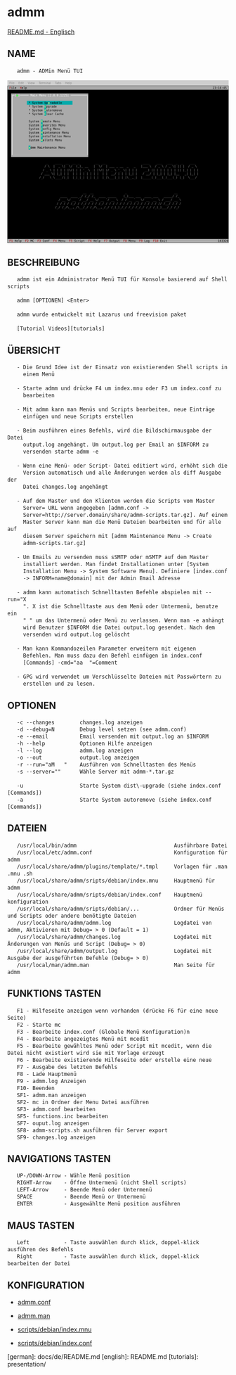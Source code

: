 # admm

[README.md - Englisch](english)


## NAME

       admm - ADMin Menü TUI

![Main Page](/docs/admm.png)

## BESCHREIBUNG

       admm ist ein Administrator Menü TUI für Konsole basierend auf Shell scripts

       admm [OPTIONEN] <Enter>

       admm wurde entwickelt mit Lazarus und freevision paket

       [Tutorial Videos][tutorials]

## ÜBERSICHT

       - Die Grund Idee ist der Einsatz von existierenden Shell scripts in
         einem Menü

       - Starte admm und drücke F4 um index.mnu oder F3 um index.conf zu
         bearbeiten

       - Mit admm kann man Menüs und Scripts bearbeiten, neue Einträge
         einfügen und neue Scripts erstellen

       - Beim ausführen eines Befehls, wird die Bildschirmausgabe der Datei
         output.log angehängt. Um output.log per Email an $INFORM zu
         versenden starte admm -e

       - Wenn eine Menü- oder Script- Datei editiert wird, erhöht sich die
         Version automatisch und alle Änderungen werden als diff Ausgabe der
         Datei changes.log angehängt

       - Auf dem Master und den Klienten werden die Scripts vom Master
         Server= URL wenn angegeben [admm.conf ->
         Server=http://server.domain/share/admm-scripts.tar.gz]. Auf einem
         Master Server kann man die Menü Dateien bearbeiten und für alle auf
         diesem Server speichern mit [admm Maintenance Menu -> Create
         admm-scripts.tar.gz]

       - Um Emails zu versenden muss sSMTP oder mSMTP auf dem Master
         installiert werden. Man findet Installationen unter [System
         Installation Menu -> System Software Menu]. Definiere [index.conf
         -> INFORM=name@domain] mit der Admin Email Adresse

       - admm kann automatisch Schnelltasten Befehle abspielen mit --run="X
         ". X ist die Schnelltaste aus dem Menü oder Untermenü, benutze ein
         " " um das Untermenü oder Menü zu verlassen. Wenn man -e anhängt
         wird Benutzer $INFORM die Datei output.log gesendet. Nach dem
         versenden wird output.log gelöscht

       - Man kann Kommandozeilen Parameter erweitern mit eigenen
         Befehlen. Man muss dazu den Befehl einfügen in index.conf
         [Commands] -cmd="aa  "=Comment

       - GPG wird verwendet um Verschlüsselte Dateien mit Passwörtern zu
         erstellen und zu lesen.

## OPTIONEN

       -c --changes        changes.log anzeigen
       -d --debug=N        Debug level setzen (see admm.conf)
       -e --email          Email versenden mit output.log an $INFORM
       -h --help           Optionen Hilfe anzeigen
       -l --log            admm.log anzeigen
       -o --out            output.log anzeigen
       -r --run="aM   "    Ausführen von Schnelltasten des Menüs
       -s --server=""      Wähle Server mit admm-*.tar.gz

       -u                  Starte System dist\-upgrade (siehe index.conf [Commands])
       -a                  Starte System autoremove (siehe index.conf [Commands])

## DATEIEN

       /usr/local/bin/admm                               Ausführbare Datei
       /usr/local/etc/admm.conf                          Konfiguration für admm
       /usr/local/share/admm/plugins/template/*.tmpl     Vorlagen für .man .mnu .sh
       /usr/local/share/admm/sripts/debian/index.mnu     Hauptmenü für admm
       /usr/local/share/admm/sripts/debian/index.conf    Hauptmenü konfiguration
       /usr/local/share/admm/sripts/debian/...           Ordner für Menüs und Scripts oder andere benötigte Dateien
       /usr/local/share/admm/admm.log                    Logdatei von admm, Aktivieren mit Debug= > 0 (Default = 1)
       /usr/local/share/admm/changes.log                 Logdatei mit Änderungen von Menüs und Script (Debug= > 0)
       /usr/local/share/admm/output.log                  Logdatei mit Ausgabe der ausgeführten Befehle (Debug= > 0)
       /usr/local/man/admm.man                           Man Seite für admm

## FUNKTIONS TASTEN

       F1 - Hilfeseite anzeigen wenn vorhanden (drücke F6 für eine neue Seite)
       F2 - Starte mc
       F3 - Bearbeite index.conf (Globale Menü Konfiguration)n
       F4 - Bearbeite angezeigtes Menü mit mcedit
       F5 - Bearbeite gewähltes Menü oder Script mit mcedit, wenn die Datei nicht existiert wird sie mit Vorlage erzeugt
       F6 - Bearbeite existierende Hilfeseite oder erstelle eine neue
       F7 - Ausgabe des letzten Befehls
       F8 - Lade Hauptmenü
       F9 - admm.log Anzeigen
       F10- Beenden
       SF1- admm.man anzeigen
       SF2- mc in Ordner der Menu Datei ausführen
       SF3- admm.conf bearbeiten
       SF5- functions.inc bearbeiten
       SF7- ouput.log anzeigen
       SF8- admm-scripts.sh ausführen für Server export
       SF9- changes.log anzeigen

## NAVIGATIONS TASTEN

       UP-/DOWN-Arrow - Wähle Menü position
       RIGHT-Arrow    - Öffne Untermenü (nicht Shell scripts)
       LEFT-Arrow     - Beende Menü oder Untermenü
       SPACE          - Beende Menü or Untermenü
       ENTER          - Ausgewählte Menü position ausführen

## MAUS TASTEN

       Left           - Taste auswählen durch klick, doppel-klick ausführen des Befehls
       Right          - Taste auswählen durch klick, doppel-klick bearbeiten der Datei

## KONFIGURATION

- [admm.conf](admm.conf)

- [admm.man](docs/admm.man)

- [scripts/debian/index.mnu](scripts/debian/index.mnu)

- [scripts/debian/index.conf](scripts/debian/index.conf)


[german]: docs/de/README.md [english]: README.md [tutorials]: presentation/
